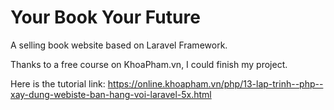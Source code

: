 # Your Book Your Future
A selling book website based on Laravel Framework.

Thanks to a free course on KhoaPham.vn, I could finish my project.

Here is the tutorial link: https://online.khoapham.vn/php/13-lap-trinh--php--xay-dung-webiste-ban-hang-voi-laravel-5x.html
